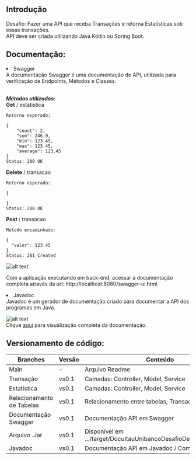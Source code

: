 <h2><b> Introdução </b></h2>

Desafio: Fazer uma API que receba Transações e retorna Estatísticas sob essas transações.<br>
API deve ser criada utilizando Java Kotlin ou Spring Boot. 

<h2><b>Documentação:</b></h2>

<li>Swagger</li>A documentação Swagger é uma documentação de API, utilizada para verificação de Endpoints, Métodos e Classes.

  <br><b><i>Métodos utilizados:</i></b>  
  <b>Get</b> / estatistica
  

~~~
Retorno esperado:

{
    "count": 2,
    "sum": 246.9,
    "min": 123.45,
    "max": 123.45,
    "average": 123.45
}
Status: 200 OK
~~~

  <b>Delete</b> / transacao<br>
  
~~~
Retorno esperado:

{
    
}
Status: 200 OK
~~~

  <b>Post</b> / transacao


~~~
Metodo encaminhado:

{
  "valor": 123.45    
}
Status: 201 Created
~~~
 
![alt text](https://i.imgur.com/vd5KrwQ.png)
  
Com a aplicação executando em back-end, acessar a documentação completa através da url: http://localhost:8080/swagger-ui.html

<li>Javadoc</li>Javadoc é um gerador de documentação criado para documentar a API dos programas em Java.


![alt text](https://imgur.com/sxEgAj8.png)<br>
Clique [aqui](https://weslleyrocha.github.io/Itau-Unibanco-Desafio-de-Programacao/index.html) para visualização completa da documentação. 



<h2><b>Versionamento de código:</b></h2>
  
| Branches                  | Versão | Conteúdo                                                          |
|---------------------------|--------|-------------------------------------------------------------------|
| Main                      | -      | Arquivo Readme                                                    |
| Transação                 | vs0.1  | Camadas: Controller, Model, Service                               |
| Estatística               | vs0.1  | Camadas: Controller, Model, Service                               |
| Relacionamento de Tabelas | vs0.1  | Relacionamento entre tabelas, Transacao & Estatistica             |
| Documentação Swagger      | vs0.1  | Documentação API em Swagger                                       |
| Arquivo .Jar              | vs0.1  | Disponível em .../target/DocuItauUnibancoDesafioDeProgramacao.jar |
| Javadoc      | vs0.1  | Documentação API em Javadoc / Comentarios                                      |
